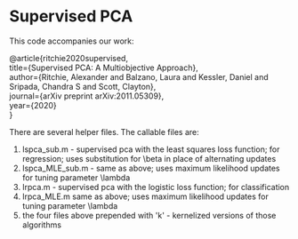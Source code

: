 # Supervised PCA

This code accompanies our work:

@article{ritchie2020supervised,   
  title={Supervised PCA: A Multiobjective Approach},   
  author={Ritchie, Alexander and Balzano, Laura and Kessler, Daniel and Sripada, Chandra S and Scott, Clayton},   
  journal={arXiv preprint arXiv:2011.05309},   
  year={2020}   
}

There are several helper files. The callable files are:

1) lspca_sub.m - supervised pca with the least squares loss function; for regression; uses substitution for \beta in place of alternating updates
2) lspca_MLE_sub.m - same as above; uses maximum likelihood updates for tuning parameter \lambda
3) lrpca.m - supervised pca with the logistic loss function; for classification
4) lrpca_MLE.m same as above; uses maximum likelihood updates for tuning parameter \lambda
5) the four files above prepended with 'k' - kernelized versions of those algorithms
